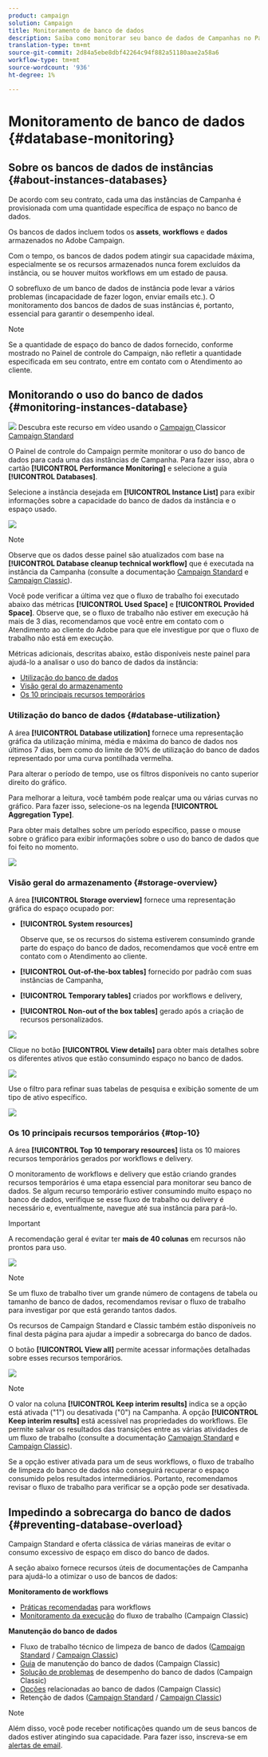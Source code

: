 ```yaml
---
product: campaign
solution: Campaign
title: Monitoramento de banco de dados
description: Saiba como monitorar seu banco de dados de Campanhas no Painel de controle do Campaign
translation-type: tm+mt
source-git-commit: 2d84a5ebe8dbf42264c94f882a51180aae2a58a6
workflow-type: tm+mt
source-wordcount: '936'
ht-degree: 1%

---
```



# Monitoramento de banco de dados {#database-monitoring}

## Sobre os bancos de dados de instâncias {#about-instances-databases}

De acordo com seu contrato, cada uma das instâncias de Campanha é provisionada com uma quantidade específica de espaço no banco de dados.

Os bancos de dados incluem todos os **assets**, **workflows** e **dados** armazenados no Adobe Campaign.

Com o tempo, os bancos de dados podem atingir sua capacidade máxima, especialmente se os recursos armazenados nunca forem excluídos da instância, ou se houver muitos workflows em um estado de pausa.

O sobrefluxo de um banco de dados de instância pode levar a vários problemas (incapacidade de fazer logon, enviar emails etc.). O monitoramento dos bancos de dados de suas instâncias é, portanto, essencial para garantir o desempenho ideal.

>[!NOTE]
>
>Se a quantidade de espaço do banco de dados fornecido, conforme mostrado no Painel de controle do Campaign, não refletir a quantidade especificada em seu contrato, entre em contato com o Atendimento ao cliente.

## Monitorando o uso do banco de dados {#monitoring-instances-database}

![](assets/do-not-localize/how-to-video.png) Descubra este recurso em vídeo usando o  [Campaign ](https://experienceleague.adobe.com/docs/campaign-classic-learn/control-panel/performance-monitoring/monitoring-databases.html?lang=en#performance-monitoring) Classicor  [Campaign Standard](https://experienceleague.adobe.com/docs/campaign-standard-learn/control-panel/performance-monitoring/monitoring-databases.html?lang=en#performance-monitoring)

O Painel de controle do Campaign permite monitorar o uso do banco de dados para cada uma das instâncias de Campanha. Para fazer isso, abra o cartão **[!UICONTROL Performance Monitoring]** e selecione a guia **[!UICONTROL Databases]**.

Selecione a instância desejada em **[!UICONTROL Instance List]** para exibir informações sobre a capacidade do banco de dados da instância e o espaço usado.

![](assets/databases_dashboard.png)

>[!NOTE]
>
>Observe que os dados desse painel são atualizados com base na **[!UICONTROL Database cleanup technical workflow]** que é executada na instância da Campanha (consulte a documentação [Campaign Standard](https://docs.adobe.com/help/en/campaign-standard/using/administrating/application-settings/technical-workflows.html#list-of-technical-workflows) e [Campaign Classic](https://docs.adobe.com/help/en/campaign-classic/using/monitoring-campaign-classic/data-processing/database-cleanup-workflow.html)).
>
>Você pode verificar a última vez que o fluxo de trabalho foi executado abaixo das métricas **[!UICONTROL Used Space]** e **[!UICONTROL Provided Space]**. Observe que, se o fluxo de trabalho não estiver em execução há mais de 3 dias, recomendamos que você entre em contato com o Atendimento ao cliente do Adobe para que ele investigue por que o fluxo de trabalho não está em execução.

Métricas adicionais, descritas abaixo, estão disponíveis neste painel para ajudá-lo a analisar o uso do banco de dados da instância:

* [Utilização do banco de dados](../../performance-monitoring/using/database-monitoring.md#database-utilization)
* [Visão geral do armazenamento](../../performance-monitoring/using/database-monitoring.md#storage-overview)
* [Os 10 principais recursos temporários](../../performance-monitoring/using/database-monitoring.md#top-10)

### Utilização do banco de dados {#database-utilization}

A área **[!UICONTROL Database utilization]** fornece uma representação gráfica da utilização mínima, média e máxima do banco de dados nos últimos 7 dias, bem como do limite de 90% de utilização do banco de dados representado por uma curva pontilhada vermelha.

Para alterar o período de tempo, use os filtros disponíveis no canto superior direito do gráfico.

Para melhorar a leitura, você também pode realçar uma ou várias curvas no gráfico. Para fazer isso, selecione-os na legenda **[!UICONTROL Aggregation Type]**.

Para obter mais detalhes sobre um período específico, passe o mouse sobre o gráfico para exibir informações sobre o uso do banco de dados que foi feito no momento.

![](assets/databases_dashboard_detail.png)

### Visão geral do armazenamento {#storage-overview}

A área **[!UICONTROL Storage overview]** fornece uma representação gráfica do espaço ocupado por:

* **[!UICONTROL System resources]**

   Observe que, se os recursos do sistema estiverem consumindo grande parte do espaço do banco de dados, recomendamos que você entre em contato com o Atendimento ao cliente.

* **[!UICONTROL Out-of-the-box tables]** fornecido por padrão com suas instâncias de Campanha,
* **[!UICONTROL Temporary tables]** criados por workflows e delivery,
* **[!UICONTROL Non-out of the box tables]** gerado após a criação de recursos personalizados.

![](assets/database-storage-overview.png)

Clique no botão **[!UICONTROL View details]** para obter mais detalhes sobre os diferentes ativos que estão consumindo espaço no banco de dados.

![](assets/database-storage-details.png)

Use o filtro para refinar suas tabelas de pesquisa e exibição somente de um tipo de ativo específico.

![](assets/database-storage-overview-filter.png)

### Os 10 principais recursos temporários {#top-10}

A área **[!UICONTROL Top 10 temporary resources]** lista os 10 maiores recursos temporários gerados por workflows e delivery.

O monitoramento de workflows e delivery que estão criando grandes recursos temporários é uma etapa essencial para monitorar seu banco de dados. Se algum recurso temporário estiver consumindo muito espaço no banco de dados, verifique se esse fluxo de trabalho ou delivery é necessário e, eventualmente, navegue até sua instância para pará-lo.

>[!IMPORTANT]
>
>A recomendação geral é evitar ter **mais de 40 colunas** em recursos não prontos para uso.

![](assets/database-top10.png)

>[!NOTE]
>
>Se um fluxo de trabalho tiver um grande número de contagens de tabela ou tamanho de banco de dados, recomendamos revisar o fluxo de trabalho para investigar por que está gerando tantos dados.
>
>Os recursos de Campaign Standard e Classic também estão disponíveis no final desta página para ajudar a impedir a sobrecarga do banco de dados.

O botão **[!UICONTROL View all]** permite acessar informações detalhadas sobre esses recursos temporários.

![](assets/database-top10-view.png)

>[!NOTE]
>
>O valor na coluna **[!UICONTROL Keep interim results]** indica se a opção está ativada (&quot;1&quot;) ou desativada (&quot;0&quot;) na Campanha. A opção **[!UICONTROL Keep interim results]** está acessível nas propriedades do workflows. Ele permite salvar os resultados das transições entre as várias atividades de um fluxo de trabalho (consulte a documentação [Campaign Standard](https://docs.adobe.com/content/help/en/campaign-standard/using/managing-processes-and-data/executing-a-workflow/managing-execution-options.html) e [Campaign Classic](https://docs.adobe.com/content/help/en/campaign-classic/using/automating-with-workflows/general-operation/workflow-best-practices.html#logs)).
>
>Se a opção estiver ativada para um de seus workflows, o fluxo de trabalho de limpeza do banco de dados não conseguirá recuperar o espaço consumido pelos resultados intermediários. Portanto, recomendamos revisar o fluxo de trabalho para verificar se a opção pode ser desativada.

## Impedindo a sobrecarga do banco de dados {#preventing-database-overload}

Campaign Standard e oferta clássica de várias maneiras de evitar o consumo excessivo de espaço em disco do banco de dados.

A seção abaixo fornece recursos úteis de documentações de Campanha para ajudá-lo a otimizar o uso de bancos de dados:

**Monitoramento de workflows**

* [Práticas recomendadas](https://docs.adobe.com/content/help/en/campaign-standard/using/managing-processes-and-data/workflow-general-operation/best-practices-workflows.html)  para workflows
* [Monitoramento da execução](https://docs.adobe.com/help/en/campaign-classic/using/automating-with-workflows/monitoring-workflows/monitoring-workflow-execution.html)  do fluxo de trabalho (Campaign Classic)

**Manutenção do banco de dados**

* Fluxo de trabalho técnico de limpeza de banco de dados ([Campaign Standard](https://docs.adobe.com/help/en/campaign-standard/using/administrating/application-settings/technical-workflows.html#list-of-technical-workflows) / [Campaign Classic](https://docs.adobe.com/help/en/campaign-classic/using/monitoring-campaign-classic/data-processing/database-cleanup-workflow.html))
* [Guia](https://docs.adobe.com/content/help/en/campaign-classic/using/monitoring-campaign-classic/database-maintenance/recommendations.html)  de manutenção do banco de dados (Campaign Classic)
* [Solução de problemas](https://docs.adobe.com/content/help/en/campaign-classic/using/monitoring-campaign-classic/troubleshooting/database-performances.html)  de desempenho do banco de dados (Campaign Classic)
* [Opções](https://docs.adobe.com/help/en/campaign-classic/using/installing-campaign-classic/appendices/configuring-campaign-options.html#database)  relacionadas ao banco de dados (Campaign Classic)
* Retenção de dados ([Campaign Standard](https://docs.adobe.com/help/en/campaign-standard/using/administrating/application-settings/data-retention.html) / [Campaign Classic](https://docs.adobe.com/help/en/campaign-classic/using/configuring-campaign-classic/data-model/data-model-best-practices.html#data-retention))

>[!NOTE]
>
>Além disso, você pode receber notificações quando um de seus bancos de dados estiver atingindo sua capacidade. Para fazer isso, inscreva-se em [alertas de email](../../performance-monitoring/using/email-alerting.md).
